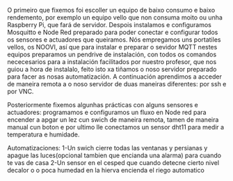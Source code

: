 O primeiro que fixemos foi escoller un equipo de baixo consumo e baixo rendemento, por exemplo un equipo vello que non consuma moito ou unha Raspberry Pi, que fará de servidor. Despois instalamos e configuramos Mosquitto e Node Red preparado para poder conectar e configurar todos os sensores e actuadores que queiramos. Nós empregamos uns portatiles vellos, os NOOVI, así que para instalar e preparar o sevidor MQTT nestes equipos preparamos un pendrive de instalación, con todos os comandos nececesarios para a instalación facilitados por nuestro profesor, que nos guiou a hora de instalalo, feito isto xa tiñamos o noso servidor preparado para facer as nosas automatización. A continuación aprendimos a acceder de maneira remota a o noso servidor de duas maneiras diferentes: por ssh e por VNC. 

Posteriormente fixemos algunhas prácticas con alguns sensores e actuadores: programamos e configuramos un fluxo en Node red para encender a apgar un lez cun swich de maneira remota, tamen de maneira manual cun boton e por ultimo lle conectamos un sensor dht11 para medir a temperatura e humidade.  

Automatizaciones:
1-Un swich cierre todas las ventanas y persianas y apague las luces(opcional tambien que encianda una alarma) para cuando te vas de casa 
2-Un sensor en el cesped que cuando detecne cierto nivel decalor o o poca humedad en la hierva encienda el riego automatico
